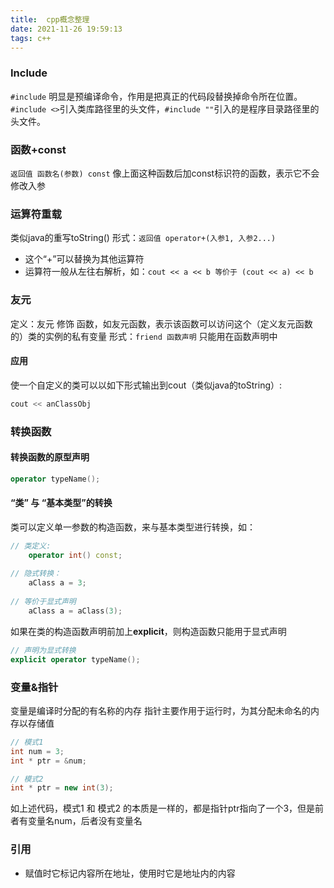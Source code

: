 ```yaml
---
title:  cpp概念整理
date: 2021-11-26 19:59:13
tags: c++
---
```

### Include
`#include` 明显是预编译命令，作用是把真正的代码段替换掉命令所在位置。
`#include <>`引入类库路径里的头文件，`#include ""`引入的是程序目录路径里的头文件。

### 函数+const
``返回值 函数名(参数) const``
像上面这种函数后加const标识符的函数，表示它不会修改入参

### 运算符重载
类似java的重写toString()
形式：``返回值 operator+(入参1, 入参2...)``
- 这个“+”可以替换为其他运算符
- 运算符一般从左往右解析，如：``cout << a << b 等价于 (cout << a) << b``

### 友元
定义：友元 修饰 函数，如友元函数，表示该函数可以访问这个（定义友元函数的）类的实例的私有变量
形式：``friend 函数声明``
只能用在函数声明中
#### 应用
使一个自定义的类可以以如下形式输出到cout（类似java的toString）:
```c++
cout << anClassObj
```

### 转换函数
#### 转换函数的原型声明
```c++
operator typeName();
```

#### “类” 与 “基本类型”的转换
类可以定义单一参数的构造函数，来与基本类型进行转换，如：
```c++
// 类定义:
	operator int() const;
	
// 隐式转换：
	aClass a = 3;
	
// 等价于显式声明
	aClass a = aClass(3);
```
如果在类的构造函数声明前加上**explicit**，则构造函数只能用于显式声明
```c++
// 声明为显式转换
explicit operator typeName();
```


### 变量&指针
变量是编译时分配的有名称的内存
指针主要作用于运行时，为其分配未命名的内存以存储值
```c++
// 模式1
int num = 3;
int * ptr = &num;

// 模式2
int * ptr = new int(3);
```
如上述代码，模式1 和 模式2 的本质是一样的，都是指针ptr指向了一个3，但是前者有变量名num，后者没有变量名

### 引用
- 赋值时它标记内容所在地址，使用时它是地址内的内容


